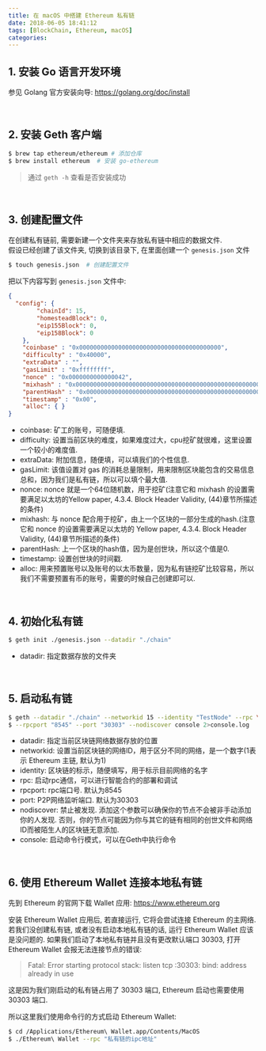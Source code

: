 ```yaml
---
title: 在 macOS 中搭建 Ethereum 私有链
date: 2018-06-05 18:41:12
tags: [BlockChain, Ethereum, macOS]
categories:
---
```


## 1. 安装 Go 语言开发环境
参见 Golang 官方安装向导: https://golang.org/doc/install

<br/>

## 2. 安装 Geth 客户端

```bash
$ brew tap ethereum/ethereum # 添加仓库
$ brew install ethereum  # 安装 go-ethereum
```

> 通过 `geth -h` 查看是否安装成功

<!-- more -->

<br/>

## 3. 创建配置文件

在创建私有链前, 需要新建一个文件夹来存放私有链中相应的数据文件.  
假设已经创建了该文件夹, 切换到该目录下, 在里面创建一个 `genesis.json` 文件

```bash
$ touch genesis.json  # 创建配置文件
```

把以下内容写到 `genesis.json` 文件中:

```json
{
  "config": {
        "chainId": 15,
        "homesteadBlock": 0,
        "eip155Block": 0,
        "eip158Block": 0
    },
    "coinbase" : "0x0000000000000000000000000000000000000000",
    "difficulty" : "0x40000",
    "extraData" : "",
    "gasLimit" : "0xffffffff",
    "nonce" : "0x0000000000000042",
    "mixhash" : "0x0000000000000000000000000000000000000000000000000000000000000000",
    "parentHash" : "0x0000000000000000000000000000000000000000000000000000000000000000",
    "timestamp" : "0x00",
    "alloc": { }
}
```

- coinbase: 矿工的账号，可随便填.
- difficulty: 设置当前区块的难度，如果难度过大，cpu挖矿就很难，这里设置一个较小的难度值.
- extraData: 附加信息，随便填，可以填我们的个性信息.
- gasLimit: 该值设置对 gas 的消耗总量限制，用来限制区块能包含的交易信息总和，因为我们是私有链，所以可以填个最大值.
- nonce: nonce 就是一个64位随机数，用于挖矿(注意它和 mixhash 的设置需要满足以太坊的Yellow paper, 4.3.4. Block Header Validity, (44)章节所描述的条件)
- mixhash: 与 nonce 配合用于挖矿，由上一个区块的一部分生成的hash.(注意它和 nonce 的设置需要满足以太坊的 Yellow paper, 4.3.4. Block Header Validity, (44)章节所描述的条件)
- parentHash: 上一个区块的hash值，因为是创世块，所以这个值是0.
- timestamp: 设置创世块的时间戳.
- alloc: 用来预置账号以及账号的以太币数量，因为私有链挖矿比较容易，所以我们不需要预置有币的账号，需要的时候自己创建即可以.

<br/>

## 4. 初始化私有链

```bash
$ geth init ./genesis.json --datadir "./chain"
```

- datadir: 指定数据存放的文件夹

<br/>

## 5. 启动私有链
```bash
$ geth --datadir "./chain" --networkid 15 --identity "TestNode" --rpc \
$ --rpcport "8545" --port "30303" --nodiscover console 2>console.log
```

- datadir: 指定当前区块链网络数据存放的位置
- networkid: 设置当前区块链的网络ID，用于区分不同的网络，是一个数字(1表示 Ethereum 主链, 默认为1)
- identity: 区块链的标示，随便填写，用于标示目前网络的名字
- rpc: 启动rpc通信，可以进行智能合约的部署和调试
- rpcport: rpc端口号. 默认为8545
- port: P2P网络监听端口. 默认为30303
- nodiscover: 禁止被发现. 添加这个参数可以确保你的节点不会被非手动添加你的人发现. 否则，你的节点可能因为你与其它的链有相同的创世文件和网络ID而被陌生人的区块链无意添加.
- console: 启动命令行模式，可以在Geth中执行命令

<br/>

## 6. 使用 Ethereum Wallet 连接本地私有链
先到 Ethereum 的官网下载 Wallet 应用: https://www.ethereum.org

安装 Ethereum Wallet 应用后, 若直接运行, 它将会尝试连接 Ethereum 的主网络.  
若我们没创建私有链, 或者没有启动本地私有链的话, 运行 Ethereum Wallet 应该是没问题的. 如果我们启动了本地私有链并且没有更改默认端口 30303, 打开 Ethereum Wallet 会报无法连接节点的错误:
> Fatal: Error starting protocol stack: listen tcp :30303: bind: address already in use

这是因为我们刚启动的私有链占用了 30303 端口, Ethereum 启动也需要使用 30303 端口.

所以这里我们使用命令行的方式启动 Ethereum Wallet:

```bash
$ cd /Applications/Ethereum\ Wallet.app/Contents/MacOS
$ ./Ethereum\ Wallet --rpc "私有链的ipc地址"
```







